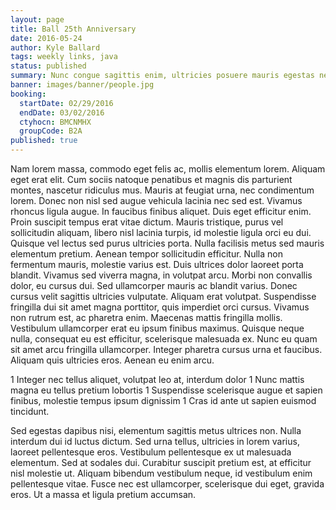 ```yaml
---
layout: page
title: Ball 25th Anniversary
date: 2016-05-24
author: Kyle Ballard
tags: weekly links, java
status: published
summary: Nunc congue sagittis enim, ultricies posuere mauris egestas nec. Suspendisse.
banner: images/banner/people.jpg
booking:
  startDate: 02/29/2016
  endDate: 03/02/2016
  ctyhocn: BMCNMHX
  groupCode: B2A
published: true
---
```

Nam lorem massa, commodo eget felis ac, mollis elementum lorem. Aliquam eget erat elit. Cum sociis natoque penatibus et magnis dis parturient montes, nascetur ridiculus mus. Mauris at feugiat urna, nec condimentum lorem. Donec non nisl sed augue vehicula lacinia nec sed est. Vivamus rhoncus ligula augue. In faucibus finibus aliquet. Duis eget efficitur enim. Proin suscipit tempus erat vitae dictum. Mauris tristique, purus vel sollicitudin aliquam, libero nisl lacinia turpis, id molestie ligula orci eu dui. Quisque vel lectus sed purus ultricies porta. Nulla facilisis metus sed mauris elementum pretium. Aenean tempor sollicitudin efficitur.
Nulla non fermentum mauris, molestie varius est. Duis ultrices dolor laoreet porta blandit. Vivamus sed viverra magna, in volutpat arcu. Morbi non convallis dolor, eu cursus dui. Sed ullamcorper mauris ac blandit varius. Donec cursus velit sagittis ultricies vulputate. Aliquam erat volutpat. Suspendisse fringilla dui sit amet magna porttitor, quis imperdiet orci cursus. Vivamus non rutrum est, ac pharetra enim. Maecenas mattis fringilla mollis. Vestibulum ullamcorper erat eu ipsum finibus maximus. Quisque neque nulla, consequat eu est efficitur, scelerisque malesuada ex. Nunc eu quam sit amet arcu fringilla ullamcorper. Integer pharetra cursus urna et faucibus. Aliquam quis ultricies eros. Aenean eu enim arcu.

1 Integer nec tellus aliquet, volutpat leo at, interdum dolor
1 Nunc mattis magna eu tellus pretium lobortis
1 Suspendisse scelerisque augue et sapien finibus, molestie tempus ipsum dignissim
1 Cras id ante ut sapien euismod tincidunt.

Sed egestas dapibus nisi, elementum sagittis metus ultrices non. Nulla interdum dui id luctus dictum. Sed urna tellus, ultricies in lorem varius, laoreet pellentesque eros. Vestibulum pellentesque ex ut malesuada elementum. Sed at sodales dui. Curabitur suscipit pretium est, at efficitur nisl molestie ut. Aliquam bibendum vestibulum neque, id vestibulum enim pellentesque vitae. Fusce nec est ullamcorper, scelerisque dui eget, gravida eros. Ut a massa et ligula pretium accumsan.
